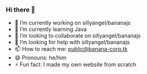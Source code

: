 ### Hi there 👋

- 🔭 I’m currently working on sillyangel/bananajs
- 🌱 I’m currently learning Java
- 👯 I’m looking to collaborate on sillyangel/bananajs
- 🤔 I’m looking for help with sillyangel/bananajs
- 📫 How to reach me: public@banana-corp.tk
- 😄 Pronouns: he/him
- ⚡ Fun fact: I made my own website from scratch
